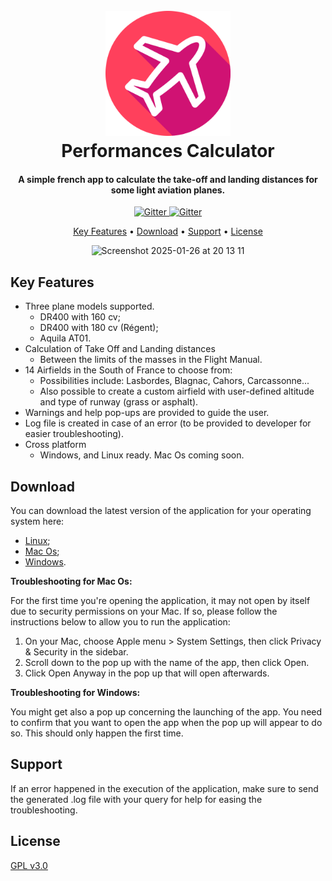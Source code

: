 
<h1 align="center">
  <br>
  <a href=""><img src="data/icon.png" alt="Markdownify" width="200"></a>
  <br>
  Performances Calculator
  <br>
</h1>

<h4 align="center">A simple french app to calculate the take-off and landing distances for some light aviation planes.</h4>

<p align="center">
  <a href="https://github.com/scm99/plane_performance_calculator/releases/download/v1.0/PerformancesAvion.exe">
    <img src="https://img.shields.io/badge/Windows-v1.0-blue"
         alt="Gitter">
  </a>
  <a href="https://github.com/scm99/plane_performance_calculator/releases/download/v1.0/PerformancesAvion_Linux">
    <img src="https://img.shields.io/badge/Linux-v1.0-green"
         alt="Gitter">
  </a>
</p>

<p align="center">
  <a href="#key-features">Key Features</a> •
  <a href="#download">Download</a> •
  <a href="#related">Support</a> •
  <a href="#license">License</a>
</p>

<p align="center"><img width="611" alt="Screenshot 2025-01-26 at 20 13 11" src="https://github.com/user-attachments/assets/82144e5c-5d77-4906-aacc-4aa384ed8e4a" /></p>


## Key Features

* Three plane models supported.
  - DR400 with 160 cv;
  - DR400 with 180 cv (Régent);
  - Aquila AT01.
* Calculation of Take Off and Landing distances
  - Between the limits of the masses in the Flight Manual.
* 14 Airfields in the South of France to choose from:
  - Possibilities include: Lasbordes, Blagnac, Cahors, Carcassonne...
  - Also possible to create a custom airfield with user-defined altitude and type of runway (grass or asphalt).
* Warnings and help pop-ups are provided to guide the user.
* Log file is created in case of an error (to be provided to developer for easier troubleshooting).
* Cross platform
  - Windows, and Linux ready. Mac Os coming soon.

## Download

You can download the latest version of the application for your operating system here:
- [Linux](https://github.com/scm99/plane_performance_calculator/releases/download/v1.1/PerformancesAvion_Linux);
- [Mac Os](https://github.com/scm99/plane_performance_calculator/releases/download/v1.1/PerformancesAvion_MacOS);
- [Windows](https://github.com/scm99/plane_performance_calculator/releases/download/v1.1/PerformancesAvion_Windows.exe).

__Troubleshooting for Mac Os:__

For the first time you're opening the application, it may not open by itself due to security permissions on your Mac. If so, please follow the instructions below to allow you to run the application:

1. On your Mac, choose Apple menu  > System Settings, then click Privacy & Security in the sidebar.
2. Scroll down to the pop up with the name of the app, then click Open.
3. Click Open Anyway in the pop up that will open afterwards.

__Troubleshooting for Windows:__

You might get also a pop up concerning the launching of the app. You need to confirm that you want to open the app when the pop up will appear to do so. This should only happen the first time. 

## Support

If an error happened in the execution of the application, make sure to send the generated .log file with your query for help for easing the troubleshooting.


## License

[GPL v3.0](LICENSE)
